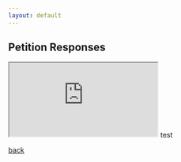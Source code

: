 ```yaml
---
layout: default
---
```


## Petition Responses

<iframe src="https://docs.google.com/spreadsheets/d/1adIFo9MERiQnVYAxweAY7JCWhnpR2XRNuksAsVlIC78/pubhtml?gid=720184588&amp;single=true&amp;widget=true&amp;headers=false"></iframe>
test

[back](./)
